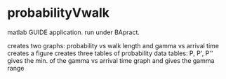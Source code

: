 # probabilityVwalk
matlab GUIDE application. 
run under BApract.

creates two graphs: probability vs walk length and gamma vs arrival time 
creates a figure
creates three tables of probability data tables: P, P', P''
gives the min. of the gamma vs arrival time graph and gives the gamma range
